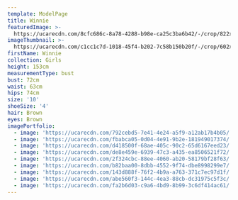 ```yaml
---
template: ModelPage
title: Winnie
featuredImage: >-
  https://ucarecdn.com/8cfc686c-8a78-4288-b98e-ca25c3ba6b42/-/crop/822x543/0,114/-/preview/
imageThumbnail: >-
  https://ucarecdn.com/c1cc1c7d-1018-45f4-b202-7c58b150b20f/-/crop/602x682/84,0/-/preview/
firstName: Winnie
collection: Girls
height: 153cm
measurementType: bust
bust: 72cm
waist: 63cm
hips: 74cm
size: '10'
shoeSize: '4'
hair: Brown
eyes: Brown
imagePortfolio:
  - image: 'https://ucarecdn.com/792cebd5-7e41-4e24-a5f9-a12ab17b4b05/'
  - image: 'https://ucarecdn.com/fbabca05-0d04-4e91-9b2e-181949017374/'
  - image: 'https://ucarecdn.com/d418500f-68ae-405c-90c2-65d6167eed23/'
  - image: 'https://ucarecdn.com/de8e459e-6939-47c3-a435-ea8506521f72/'
  - image: 'https://ucarecdn.com/2f324cbc-88ee-4060-ab20-58179bf28f63/'
  - image: 'https://ucarecdn.com/b82baa00-8dbb-4552-9f74-dbe8998299e7/'
  - image: 'https://ucarecdn.com/143d888f-76f2-4b9a-a763-371c7ec97d1f/'
  - image: 'https://ucarecdn.com/abe560f3-144c-4ea3-88cb-dc31975c5f3c/'
  - image: 'https://ucarecdn.com/fa2b6d03-c9a6-4bd9-8b99-3c6df414ac61/'
---
```


